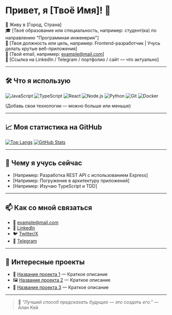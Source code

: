# Привет, я [Твоё Имя]! 👋

📍 Живу в [Город, Страна]  
🎓 [Твоё образование или специальность, например: студент(ка) по направлению "Программная инженерия"]  
💼 [Твоя должность или цель, например: Frontend-разработчик | Учусь делать крутые веб-приложения]  
📧 [Твой email, например: example@mail.com]  
🔗 [Ссылка на LinkedIn / Telegram / портфолио / сайт — что актуально]

---

## 🛠️ Что я использую

![JavaScript](https://img.shields.io/badge/-JavaScript-F7DF1E?logo=javascript&logoColor=black)
![TypeScript](https://img.shields.io/badge/-TypeScript-3178C6?logo=typescript&logoColor=white)
![React](https://img.shields.io/badge/-React-61DAFB?logo=react&logoColor=black)
![Node.js](https://img.shields.io/badge/-Node.js-339933?logo=node.js&logoColor=white)
![Python](https://img.shields.io/badge/-Python-3776AB?logo=python&logoColor=white)
![Git](https://img.shields.io/badge/-Git-F05032?logo=git&logoColor=white)
![Docker](https://img.shields.io/badge/-Docker-2496ED?logo=docker&logoColor=white)

(Добавь свои технологии — можно больше или меньше)

---

## 📈 Моя статистика на GitHub

[![Top Langs](https://github-readme-stats.vercel.app/api/top-langs/?username=ТВОЙ_ЛОГИН&layout=compact&theme=radical)](https://github.com/ТВОЙ_ЛОГИН)
[![GitHub Stats](https://github-readme-stats.vercel.app/api?username=ТВОЙ_ЛОГИН&show_icons=true&theme=radical)](https://github.com/ТВОЙ_ЛОГИН)

---

## 🌱 Чему я учусь сейчас

- [Например: Разработка REST API с использованием Express]
- [Например: Погружение в архитектуру приложений]
- [Например: Изучаю TypeScript и TDD]

---

## 📫 Как со мной связаться

- 📧 [example@mail.com](mailto:example@mail.com)
- 💼 [LinkedIn](https://linkedin.com/in/...)
- 🐦 [Twitter/X](https://twitter.com/...)
- 📱 [Telegram](https://t.me/...)

---

## 🎯 Интересные проекты

- 🔧 [Название проекта 1](https://github.com/ТВОЙ_ЛОГИН/проект1) — Краткое описание
- 🖼️ [Название проекта 2](https://github.com/ТВОЙ_ЛОГИН/проект2) — Краткое описание
- 🚀 [Название проекта 3](https://github.com/ТВОЙ_ЛОГИН/проект3) — Краткое описание

---

> 💬 *"Лучший способ предсказать будущее — это создать его."* — Алан Кей
